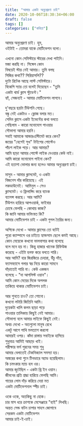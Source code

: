 ```yaml
---
title: "আমার একটা অনুপ্রেরণা চাই"
date: 2020-10-06T18:30:34+06:00
draft: false
tags: []
categories: ["কবিতা"]
---
```


আমার অনুপ্রেরণা চাই। হুম,  
ওইটাই - তোমরা যাকে মোটিভেশন বলো।  

এখনো কোন সেমিস্টারে স্টারের দেখা পাইনি।  
মজা করছি না। সিঙ্গেল কোন  
বিষয়েই স্টার নেই আমার। তুমি বলছ  
সিজির কথা?? সিরিয়াসলি??  
দুটো রিটেক আছে লাস্ট সেমিস্টারে।  
বিকেপি স্যার তো বলেই দিয়েছেন - "তুমি  
একটা থার্ড ক্লাস স্টুডেন্ট।"  
হ্যাঁ, সেজন্যই - আমার মোটিভেশন লাগবে।  

দু'বছরে ছয়টা টিউশনি গেছে।  
বন্ধু নেই একটাও - ক্লোজ বলার মত।  
সেদিন ক্লাসে একটা ইভেন্টের কথা বলতে  
গেছিলাম - কারো মনোযোগ পাওয়ার  
সৌভাগ্য আমার হয়নি।  
সবাই আমাকে আন্ডারএস্টিমেট করে কেন?  
জয়ের "হেগেই সুখ" টাইপের পোস্টেও  
পাঁচশ লাইক পড়ে। আর আমার?  
আমি ছাড়া আমার পোস্টে লাইক দেওয়ার কেউ নাই।  
আমি কারো মনোযোগ পাইনা কেন?  
এই হতাশা ভোলার জন্য হলেও আমার অনুপ্রেরণা চাই।  

মাসুম - আমার ক্লাসমেট, ও একটা  
বিজনেস দাঁর করিয়েছে। এই  
লকডাউনেই। আমিনুল - সেও  
ক্লাসমেট। ও ফ্রিলান্সিং করে ব্যাংক  
ব্যলেন্স করছে। আর আমি?  
টিউশন হারিয়ে আপওয়ার্ক, ফাইবার  
চোষে ফেলছি - কোথায় কাজ?  
কি জানি আমার ভবিৎষত কি?  
আমার মোটিভেশন চাই - একটা গুগল তৈরির জন্য।

অপিকে দেখো - আমার ক্লাসের তো বটেই  
পুরো ক্যাম্পাসে ওর চাইতে হ্যান্ডসাম ছেলে কমই আছে।  
কোন মেয়েকে কখনো ভালবাসার কথা বলেছে  
বলে মনে হয় না। কিন্তু হাজার খানেক রিফিউজ  
করেছে - এইটা হলফ করে বলতে পারি।  
আর আমি? হার জিরজিরে চেহারা, উঁচু দাঁত,  
ফ্যাসফ্যাসে গলার স্বর নিয়ে কারো সামনে  
দাঁড়াতেই পারি না।  কেউ একজন  
বলেছে - "দা আগলিস্ট ওয়ান"।  
আমি কোন মেয়ের দিকে অপলক  
তাকিয়ে থাকার মোটিভেশন চাই।

আর শুনতে চাও? তো শোনো।  
কখনো লটারি জিতিনি আমি।  
দুয়েকটা খালি কলম ছাড়া পড়ে  
পাওয়ার তালিকায় কিছুই নেই আমার।  
সৌভাগ্য বলে আমার লাইফে কিছুই নেই।  
অথচ দেখো - অতগুলো মানুষ রেখে  
একটু আগে পাখি মলত্যাগ করলো  
আমারই ওপর। কাঁদা রাস্তায় সবাইকে হাসিয়ে  
শুধুমাত্র আমিই আছাড় খাই।  
পরীক্ষার ফর্ম পুরনের সময় শুধু  
আমার বেলাতেই টেকনিক্যাল সমস্যা হয়।  
অঙ্করের কথা শুনে টিনডারে অ্যাড হয়েছিলাম।  
কি চমৎকার ম্যাচ হল ওর।  
আমার জুটেছিল - একটা থ্রি ইন ওয়ান।  
জীবনের প্রতি শ্রদ্ধা হারিয়ে ফেলছি আমি।  
গায়ের লোম দাঁড় করিয়ে দেয়া মত  
একটা মোটিভেশনাল স্পীচ চাই।  

ওকে ওকে, অতকিছু না হোক।  
চার মাস ধরে ক্রাশকে মেসেঞ্জারে
"হাই" লিখছি।  
অন্তত সেন্ড বাটন চাপার সাহস জোগাবে  
সেরকম একটা মোটিভেশন  
আমার চাই-ই-চাই।  